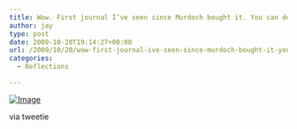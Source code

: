 ```yaml
---
title: Wow. First journal I’ve seen since Murdoch bought it. You can definitely tell.
author: jay
type: post
date: 2009-10-20T19:14:27+00:00
url: /2009/10/20/wow-first-journal-ive-seen-since-murdoch-bought-it-you-can-definitely-tell/
categories:
  - Reflections

---
```

[![Image][1]][2]

via tweetie

 [1]: http://sysadminrambles.files.wordpress.com/2009/10/image-scaled10006.jpg?w=225
 [2]: http://sysadminrambles.files.wordpress.com/2009/10/image-scaled10006.jpg